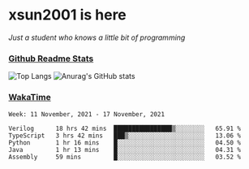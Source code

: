 # xsun2001 is here

*Just a student who knows a little bit of programming*

### [Github Readme Stats](https://github.com/anuraghazra/github-readme-stats)

![Top Langs](https://github-readme-stats.vercel.app/api/top-langs/?username=xsun2001&layout=compact&theme=radical) ![Anurag's GitHub stats](https://github-readme-stats.vercel.app/api?username=xsun2001&show_icons=true&theme=radical)

### [WakaTime](https://wakatime.com)

<!--START_SECTION:waka-->
```text
Week: 11 November, 2021 - 17 November, 2021

Verilog      18 hrs 42 mins  ████████████████▒░░░░░░░░   65.91 % 
TypeScript   3 hrs 42 mins   ███▒░░░░░░░░░░░░░░░░░░░░░   13.06 % 
Python       1 hr 16 mins    █░░░░░░░░░░░░░░░░░░░░░░░░   04.50 % 
Java         1 hr 13 mins    █░░░░░░░░░░░░░░░░░░░░░░░░   04.31 % 
Assembly     59 mins         █░░░░░░░░░░░░░░░░░░░░░░░░   03.52 % 
```
<!--END_SECTION:waka-->
